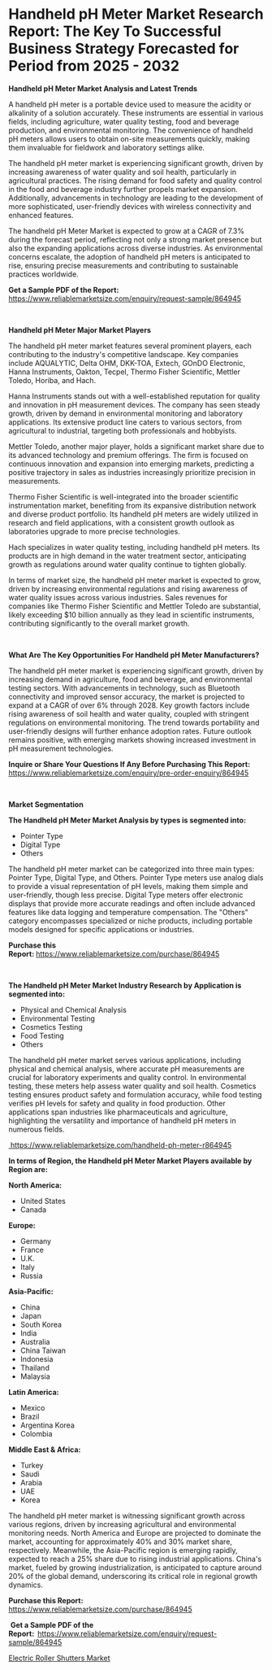 <p><h1>Handheld pH Meter Market Research Report: The Key To Successful Business Strategy Forecasted for Period from 2025 - 2032</h1></p><p><strong>Handheld pH Meter Market Analysis and Latest Trends</strong></p>
<p><p>A handheld pH meter is a portable device used to measure the acidity or alkalinity of a solution accurately. These instruments are essential in various fields, including agriculture, water quality testing, food and beverage production, and environmental monitoring. The convenience of handheld pH meters allows users to obtain on-site measurements quickly, making them invaluable for fieldwork and laboratory settings alike.</p><p>The handheld pH meter market is experiencing significant growth, driven by increasing awareness of water quality and soil health, particularly in agricultural practices. The rising demand for food safety and quality control in the food and beverage industry further propels market expansion. Additionally, advancements in technology are leading to the development of more sophisticated, user-friendly devices with wireless connectivity and enhanced features.</p><p>The handheld pH Meter Market is expected to grow at a CAGR of 7.3% during the forecast period, reflecting not only a strong market presence but also the expanding applications across diverse industries. As environmental concerns escalate, the adoption of handheld pH meters is anticipated to rise, ensuring precise measurements and contributing to sustainable practices worldwide.</p></p>
<p><strong>Get a Sample PDF of the Report:&nbsp;</strong> <a href="https://www.reliablemarketsize.com/enquiry/request-sample/864945?utm_campaign=2278&utm_medium=2&utm_source=Github&utm_content=ia&utm_term=19022025&utm_id=handheld-ph-meter">https://www.reliablemarketsize.com/enquiry/request-sample/864945</a></p>
<p>&nbsp;</p>
<p><strong>Handheld pH Meter Major Market Players</strong></p>
<p><p>The handheld pH meter market features several prominent players, each contributing to the industry's competitive landscape. Key companies include AQUALYTIC, Delta OHM, DKK-TOA, Extech, GOnDO Electronic, Hanna Instruments, Oakton, Tecpel, Thermo Fisher Scientific, Mettler Toledo, Horiba, and Hach.</p><p>Hanna Instruments stands out with a well-established reputation for quality and innovation in pH measurement devices. The company has seen steady growth, driven by demand in environmental monitoring and laboratory applications. Its extensive product line caters to various sectors, from agricultural to industrial, targeting both professionals and hobbyists.</p><p>Mettler Toledo, another major player, holds a significant market share due to its advanced technology and premium offerings. The firm is focused on continuous innovation and expansion into emerging markets, predicting a positive trajectory in sales as industries increasingly prioritize precision in measurements.</p><p>Thermo Fisher Scientific is well-integrated into the broader scientific instrumentation market, benefiting from its expansive distribution network and diverse product portfolio. Its handheld pH meters are widely utilized in research and field applications, with a consistent growth outlook as laboratories upgrade to more precise technologies.</p><p>Hach specializes in water quality testing, including handheld pH meters. Its products are in high demand in the water treatment sector, anticipating growth as regulations around water quality continue to tighten globally.</p><p>In terms of market size, the handheld pH meter market is expected to grow, driven by increasing environmental regulations and rising awareness of water quality issues across various industries. Sales revenues for companies like Thermo Fisher Scientific and Mettler Toledo are substantial, likely exceeding $10 billion annually as they lead in scientific instruments, contributing significantly to the overall market growth.</p></p>
<p>&nbsp;</p>
<p><strong>What Are The Key Opportunities For Handheld pH Meter Manufacturers?</strong></p>
<p><p>The handheld pH meter market is experiencing significant growth, driven by increasing demand in agriculture, food and beverage, and environmental testing sectors. With advancements in technology, such as Bluetooth connectivity and improved sensor accuracy, the market is projected to expand at a CAGR of over 6% through 2028. Key growth factors include rising awareness of soil health and water quality, coupled with stringent regulations on environmental monitoring. The trend towards portability and user-friendly designs will further enhance adoption rates. Future outlook remains positive, with emerging markets showing increased investment in pH measurement technologies.</p></p>
<p><strong>Inquire or Share Your Questions If Any Before Purchasing This Report:</strong> <a href="https://www.reliablemarketsize.com/enquiry/pre-order-enquiry/864945?utm_campaign=2278&utm_medium=2&utm_source=Github&utm_content=ia&utm_term=19022025&utm_id=handheld-ph-meter">https://www.reliablemarketsize.com/enquiry/pre-order-enquiry/864945</a></p>
<p>&nbsp;</p>
<p><strong>Market Segmentation</strong></p>
<p><strong>The Handheld pH Meter Market Analysis by types is segmented into:</strong></p>
<p><ul><li>Pointer Type</li><li>Digital Type</li><li>Others</li></ul></p>
<p><p>The handheld pH meter market can be categorized into three main types: Pointer Type, Digital Type, and Others. Pointer Type meters use analog dials to provide a visual representation of pH levels, making them simple and user-friendly, though less precise. Digital Type meters offer electronic displays that provide more accurate readings and often include advanced features like data logging and temperature compensation. The "Others" category encompasses specialized or niche products, including portable models designed for specific applications or industries.</p></p>
<p><strong>Purchase this Report:&nbsp;</strong><a href="https://www.reliablemarketsize.com/purchase/864945?utm_campaign=2278&utm_medium=2&utm_source=Github&utm_content=ia&utm_term=19022025&utm_id=handheld-ph-meter">https://www.reliablemarketsize.com/purchase/864945</a></p>
<p>&nbsp;</p>
<p><strong>The Handheld pH Meter Market Industry Research by Application is segmented into:</strong></p>
<p><ul><li>Physical and Chemical Analysis</li><li>Environmental Testing</li><li>Cosmetics Testing</li><li>Food Testing</li><li>Others</li></ul></p>
<p><p>The handheld pH meter market serves various applications, including physical and chemical analysis, where accurate pH measurements are crucial for laboratory experiments and quality control. In environmental testing, these meters help assess water quality and soil health. Cosmetics testing ensures product safety and formulation accuracy, while food testing verifies pH levels for safety and quality in food production. Other applications span industries like pharmaceuticals and agriculture, highlighting the versatility and importance of handheld pH meters in numerous fields.</p></p>
<p><a href="https://www.reliablemarketsize.com/handheld-ph-meter-r864945?utm_campaign=2278&utm_medium=2&utm_source=Github&utm_content=ia&utm_term=19022025&utm_id=handheld-ph-meter">&nbsp;https://www.reliablemarketsize.com/handheld-ph-meter-r864945</a></p>
<p><strong>In terms of Region, the Handheld pH Meter Market Players available by Region are:</strong></p>
<p>
    <p> <strong> North America: </strong>
        <ul>
            <li>United States</li>
            <li>Canada</li>
        </ul>
        </p> 
    <p> <strong> Europe: </strong>
        <ul>
            <li>Germany</li>
            <li>France</li>
            <li>U.K.</li>
            <li>Italy</li>
            <li>Russia</li>
        </ul>
        </p> 
    <p> <strong> Asia-Pacific: </strong>
        <ul>
            <li>China</li>
            <li>Japan</li>
            <li>South Korea</li>
            <li>India</li>
            <li>Australia</li>
            <li>China Taiwan</li>
            <li>Indonesia</li>
            <li>Thailand</li>
            <li>Malaysia</li>
        </ul>
        </p> 
    <p> <strong> Latin America: </strong>
        <ul>
            <li>Mexico</li>
            <li>Brazil</li>
            <li>Argentina Korea</li>
            <li>Colombia</li>
        </ul>
        </p> 
    <p> <strong> Middle East & Africa: </strong>
        <ul>
            <li>Turkey</li>
            <li>Saudi</li>
            <li>Arabia</li>
            <li>UAE</li>
            <li>Korea</li>
        </ul>
    </p>
    </p>
<p><p>The handheld pH meter market is witnessing significant growth across various regions, driven by increasing agricultural and environmental monitoring needs. North America and Europe are projected to dominate the market, accounting for approximately 40% and 30% market share, respectively. Meanwhile, the Asia-Pacific region is emerging rapidly, expected to reach a 25% share due to rising industrial applications. China's market, fueled by growing industrialization, is anticipated to capture around 20% of the global demand, underscoring its critical role in regional growth dynamics.</p></p>
<p><strong>Purchase this Report: </strong><a href="https://www.reliablemarketsize.com/purchase/864945?utm_campaign=2278&utm_medium=2&utm_source=Github&utm_content=ia&utm_term=19022025&utm_id=handheld-ph-meter">https://www.reliablemarketsize.com/purchase/864945</a></p>
<p>&nbsp;<strong>Get a Sample PDF of the Report:&nbsp;&nbsp;</strong><a href="https://www.reliablemarketsize.com/enquiry/request-sample/864945?utm_campaign=2278&utm_medium=2&utm_source=Github&utm_content=ia&utm_term=19022025&utm_id=handheld-ph-meter">https://www.reliablemarketsize.com/enquiry/request-sample/864945</a></p>
<p><strong></strong></p>
<p><p><a href="https://github.com/sholympia197070/Market-Research-Report-List-1/blob/main/electric-roller-shutters-market.md?utm_campaign=2278&utm_medium=2&utm_source=Github&utm_content=ia&utm_term=19022025&utm_id=handheld-ph-meter">Electric Roller Shutters Market</a></p></p>